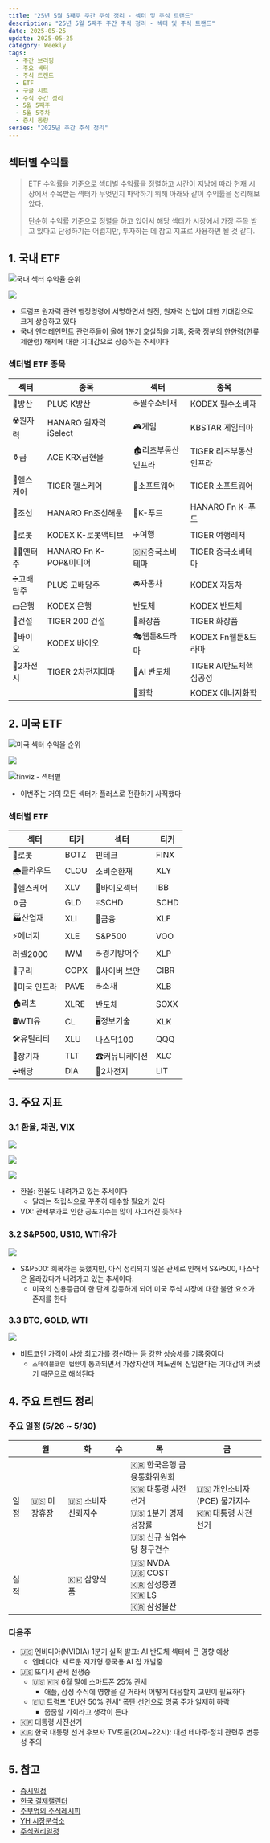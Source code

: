 ```yaml
---
title: "25년 5월 5째주 주간 주식 정리 - 섹터 및 주식 트랜드"
description: "25년 5월 5째주 주간 주식 정리 - 섹터 및 주식 트랜드"
date: 2025-05-25
update: 2025-05-25
category: Weekly
tags:
  - 주간 브리핑
  - 주요 섹터
  - 주식 트랜드
  - ETF
  - 구글 시트
  - 주식 주간 정리
  - 5월 5째주
  - 5월 5주차
  - 증시 동량
series: "2025년 주간 주식 정리"
---
```


## 섹터별 수익률

> ETF 수익률을 기준으로 섹터별 수익률을 정렬하고 시간이 지남에 따라 현재 시장에서 주목받는 섹터가 무엇인지 파악하기 위해 아래와 같이 수익률을 정리해보았다.
>
> 단순히 수익률 기준으로 정렬을 하고 있어서 해당 섹터가 시장에서 가장 주목 받고 있다고 단정하기는 어렵지만, 투자하는 데 참고 지표로 사용하면 될 것 같다.

## 1. 국내 ETF

![국내 섹터 수익율 순위](image-20250525154619693.png)

![](image-20250525154643595.png)

- 트럼프 원자력 관련 행정명령에 서명하면서 원전, 원자력 산업에 대한 기대감으로 크게 상승하고 있다
- 국내 엔터테인먼트 관련주들이 올해 1분기 호실적을 기록, 중국 정부의 한한령(한류 제한령) 해제에 대한 기대감으로 상승하는 추세이다

### 섹터별 ETF 종목

| **섹터** | **종목**               | **섹터**      | **종목**              |
| ---------- | ---------------------- | ----------------- | ---------------------- |
| 🔫방산      | PLUS K방산             | ☕️필수소비재       | KODEX 필수소비재       |
| ☢️원자력    | HANARO 원자력iSelect   | 🎮게임             | KBSTAR 게임테마        |
| ⚱️금        | ACE KRX금현물          | 🏠리츠부동산인프라 | TIGER 리츠부동산인프라 |
| 🏥헬스케어  | TIGER 헬스케어         | 💾소프트웨어       | TIGER 소프트웨어       |
| 🚢조선      | HANARO Fn조선해운      | 🍕K-푸드           | HANARO Fn K-푸드       |
| 🤖로봇      | KODEX K-로봇액티브     | ✈️여행             | TIGER 여행레저         |
| 👩‍🎤엔터주   | HANARO Fn K-POP&미디어 | 🇨🇳중국소비테마    | TIGER 중국소비테마     |
| ➗고배당주  | PLUS 고배당주          | 🚘자동차           | KODEX 자동차           |
| 💵은행      | KODEX 은행             | 반도체            | KODEX 반도체           |
| 🚧건설      | TIGER 200 건설         | 💄화장품           | TIGER 화장품           |
| 🧬바이오    | KODEX 바이오           | 🎭웹툰&드라마      | KODEX Fn웹툰&드라마    |
| 🪫2차전지   | TIGER 2차전지테마      | 🤖AI 반도체        | TIGER AI반도체핵심공정 |
|            |                        | 🧪화학             | KODEX 에너지화학       |

## 2. 미국 ETF

![미국 섹터 수익율 순위](image-20250525154701043.png)

![](image-20250525154712554.png)

![finviz - 섹터별](image-20250525154720031.png)

- 이번주는 거의 모든 섹터가 플러스로 전환하기 사직했다

### 섹터별 ETF

| 섹터         | **티커** | **섹터**      | **티커** |
| ------------ | -------- | ------------- | -------- |
| 🤖로봇        | BOTZ     | 핀테크        | FINX     |
| 🌧️클라우드    | CLOU     | 소비순환재    | XLY      |
| 🏥헬스케어    | XLV      | 🧬바이오섹터   | IBB      |
| ⚱️금          | GLD      | ⌹SCHD         | SCHD     |
| 🏭산업재      | XLI      | 🏦금융         | XLF      |
| ⚡️에너지      | XLE      | S&P500        | VOO      |
| 러셀2000     | IWM      | ☕️경기방어주   | XLP      |
| 🔌구리        | COPX     | 🔐사이버 보안  | CIBR     |
| 🌉미국 인프라 | PAVE     | ☕️소재         | XLB      |
| 🏠리츠        | XLRE     | 반도체        | SOXX     |
| 🛢️WTI유       | CL       | 🖥️정보기술     | XLK      |
| 🛠️유틸리티    | XLU      | 나스닥100     | QQQ      |
| 📄장기채      | TLT      | ☎커뮤니케이션 | XLC      |
| ➗배당        | DIA      | 🪫2차전지      | LIT      |



## 3. 주요 지표

### 3.1 환율, 채권, VIX

![](image-20250525154737857.png)

![](image-20250525154754175.png)

![](image-20250525154801974.png)

- 환율: 환율도 내려가고 있는 추세이다
  - 달러는 적립식으로 꾸준히 매수할 필요가 있다
- VIX: 관세부과로 인한 공포지수는 많이 사그러진 듯하다

### 3.2 S&P500, US10, WTI유가

![](image-20250525154817806.png)

- S&P500: 회복하는 듯했지만, 아직 정리되지 않은 관세로 인해서 S&P500, 나스닥은 올라갔다가 내려가고 있는 추세이다.
  - 미국의 신용등급이 한 단계 강등하게 되어 미국 주식 시장에 대한 불안 요소가 존재를 한다

### 3.3 BTC, GOLD, WTI

![](image-20250525154842524.png)

- 비트코인 가격이 사상 최고가를 경신하는 등 강한 상승세를 기록중이다
  - `스테이블코인 법안`이 통과되면서 가상자산이 제도권에 진입한다는 기대감이 커졌기 때문으로 해석된다

## 4. 주요 트렌드 정리

### 주요 일정 (5/26 ~ 5/30)

|      | 월          | 화                | 수   | 목                                                           | 금                                                 |
| ---- | ----------- | ----------------- | ---- | ------------------------------------------------------------ | -------------------------------------------------- |
| 일정 | 🇺🇸 미장휴장 | 🇺🇸 소비자신뢰지수 |      | 🇰🇷 한국은행 금융통화위원회<br/>🇰🇷 대통령 사전선거<br/>🇺🇸 1분기 경제성장률<br/>🇺🇸 신규 실업수당 청구건수 | 🇺🇸 개인소비자(PCE) 물가지수<br/>🇰🇷 대통령 사전선거 |
| 실적 |             | 🇰🇷 삼양식품       |      | 🇺🇸 NVDA<br/>🇺🇸 COST<br/>🇰🇷 삼성증권<br/>🇰🇷 LS<br/>🇰🇷 삼성물산 |                                                    |



### 다음주

- 🇺🇸 엔비디아(NVIDIA) 1분기 실적 발표: AI·반도체 섹터에 큰 영향 예상
  - 엔비디아, 새로운 저가형 중국용 AI 칩 개발중 
- 🇺🇸 또다시 관세 전쟁중
  - 🇺🇸 🇰🇷 6월 말에 스마트폰 25% 관세
    - 애플, 삼성 주식에 영향을 갈 거라서 어떻게 대응할지 고민이 필요하다
  - 🇪🇺 트럼프 'EU산 50% 관세' 폭탄 선언으로 명품 주가 일제히 하락
    - 줍줍할 기회라고 생각이 든다
- 🇰🇷 대통령 사전선거
- 🇰🇷 한국 대통령 선거 후보자 TV토론(20시~22시): 대선 테마주·정치 관련주 변동성 주의

## 5. 참고

- [증시일정](https://securities.miraeasset.com/hkr/hkr1003/n13.do)
- [한국 결제캘린더](https://kr.investing.com/economic-calendar/)
- [주부엉의 주식레시피](https://contents.premium.naver.com/owlstock/owlrecipe/contents/250427192358200fr)
- [YH 시장분석소](https://yhw5285.tistory.com/457)
- [주식권리일정](https://seibro.or.kr/websquare/control.jsp?w2xPath=/IPORTAL/user/company/BIP_CNTS01020V.xml&menuNo=273)
